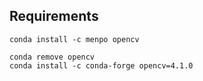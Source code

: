 ## Requirements

```conda install -c menpo opencv```

```
conda remove opencv
conda install -c conda-forge opencv=4.1.0
```
